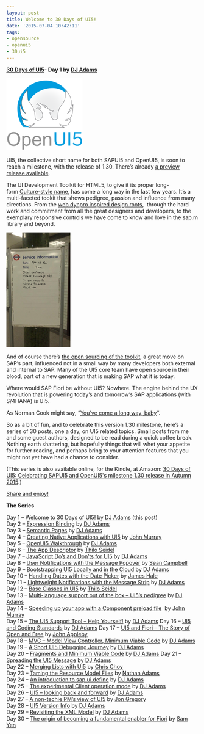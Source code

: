 ```yaml
---
layout: post
title: Welcome to 30 Days of UI5!
date: '2015-07-04 10:42:11'
tags:
- opensource
- openui5
- 30ui5
---
```


**[30 Days of UI5](/2015/07/04/30-days-of-ui5/)- Day 1 by [DJ Adams](//qmacro.org/about/)**

![OpenUI5 logo](/content/images/2018/01/OpenUI5_text_below_small.png)

UI5, the collective short name for both SAPUI5 and OpenUI5, is soon to reach a milestone, with the release of 1.30. There’s already [a preview release available](http://openui5.tumblr.com/post/121579731137/first-preview-of-openui5-1-30).

The UI Development Toolkit for HTML5, to give it its proper long-form [Culture-style name](https://en.wikipedia.org/wiki/List_of_spacecraft_in_the_Culture_series), has come a long way in the last few years. It’s a multi-faceted tookit that shows pedigree, passion and influence from many directions. From the [web dynpro inspired design roots](https://openui5.hana.ondemand.com/#test-resources/sap/ui/commons/demokit/Dialog.html),  through the hard work and commitment from all the great designers and developers, to the exemplary responsive controls we have come to know and love in the sap.m library and beyond.

![Message on London Transport sign](/content/images/2018/01/opensource-168x300.png)

And of course there’s [the open sourcing of the toolkit](http://scn.sap.com/community/developer-center/front-end/blog/2013/12/11/what-is-openui5-sapui5), a great move on SAP’s part, influenced not in a small way by many developers both external and internal to SAP. Many of the UI5 core team have open source in their blood, part of a new generation that is making SAP what it is today.

Where would SAP Fiori be without UI5? Nowhere. The engine behind the UX revolution that is powering today’s and tomorrow’s SAP applications (with S/4HANA) is UI5.

As Norman Cook might say, “[You’ve come a long way, baby](https://open.spotify.com/album/6h3VY15qno2SJbgH2VuEnn)“.

So as a bit of fun, and to celebrate this version 1.30 milestone, here’s a series of 30 posts, one a day, on UI5 related topics. Small posts from me and some guest authors, designed to be read during a quick coffee break. Nothing earth shattering, but hopefully things that will whet your appetite for further reading, and perhaps bring to your attention features that you might not yet have had a chance to consider.

(This series is also available online, for the Kindle, at Amazon: [30 Days of UI5: Celebrating SAPUI5 and OpenUI5's milestone 1.30 release in Autumn 2015](https://www.amazon.co.uk/30-Days-UI5-Celebrating-milestone-ebook/dp/B017MOJEWG/).)

[Share and enjoy!](https://www.goodreads.com/quotes/95859-share-and-enjoy-is-the-company-motto-of-the-hugely)

**The Series**

Day 1 – [Welcome to 30 Days of UI5!](/2015/07/04/30-days-of-ui5/) by [DJ Adams](//qmacro.org/about/) (this post)  
Day 2 – [Expression Binding](/2015/07/05/expression-binding/) by [DJ Adams](//qmacro.org/about/)  
Day 3 – [Semantic Pages](/2015/07/06/semantic-pages/) by [DJ Adams](//qmacro.org/about/)  
Day 4 – [Creating Native Applications with UI5](/2015/07/07/creating-native-applications-with-ui5/) by [John Murray](http://jmurray.me/)  
Day 5 – [OpenUI5 Walkthrough](/2015/07/07/openui5-walkthrough/) by [DJ Adams](//qmacro.org/about/)  
Day 6 – [The App Descriptor](/2015/07/09/the-app-descriptor-2/) by [Thilo Seidel](https://twitter.com/ThiloDev)  
Day 7 – [JavaScript Do’s and Don’ts for UI5](/2015/07/04/javascript-dos-and-donts-for-ui5/) by [DJ Adams](//qmacro.org/about/)  
Day 8 – [User Notifications with the Message Popover](/2015/07/11/user-notifications-with-the-message-popover/) by [Sean Campbell](http://twitter.com/saoirse_22)  
Day 9 – [Bootstrapping UI5 Locally and in the Cloud](/2015/07/12/bootstrapping-ui5-locally-and-in-the-cloud/) by [DJ Adams](//qmacro.org/about/)  
Day 10 – [Handling Dates with the Date Picker](/2015/07/13/handling-dates-with-the-date-picker/) by [James Hale](https://twitter.com/jameshale14)  
Day 11 – [Lightweight Notifications with the Message Strip](/2015/07/04/lightweight-notifications-with-the-message-strip/) by [DJ Adams](//qmacro.org/about/)  
Day 12 – [Base Classes in UI5](/2015/07/14/base-classes-in-ui5/) by [Thilo Seidel](https://twitter.com/ThiloDev)  
Day 13 – [Multi-language support out of the box – UI5’s pedigree](/2015/07/16/multi-language-support-out-of-the-box-ui5s-pedigree/) by [DJ Adams](//qmacro.org/about/)  
Day 14 – [Speeding up your app with a Component preload file](/2015/07/17/speeding-up-your-ui5-app-with-a-component-preload-file/)  by [John Murray](http://jmurray.me/)  
Day 15 – [The UI5 Support Tool – Help Yourself!](/2015/07/18/the-ui5-support-tool-help-yourself/) by [DJ Adams](//qmacro.org/about/)
Day 16 – [UI5 and Coding Standards](/2015/07/19/ui5-and-coding-standards/) by [DJ Adams](//qmacro.org/about/)
Day 17 – [UI5 and Fiori – The Story of Open and Free](/2015/07/20/ui5-and-fiori-the-story-of-open-and-free/) by [John Appleby](https://twitter.com/applebyj)  
Day 18 – [MVC – Model View Controller, Minimum Viable Code](/2015/07/21/mvc-model-view-controller-minimum-viable-code/) by [DJ Adams](//qmacro.org/about/)  
Day 19 – [A Short UI5 Debugging Journey](/2015/07/22/a-short-ui5-debugging-journey/) by [DJ Adams](//qmacro.org/about/)  
Day 20 – [Fragments and Minimum Viable Code](/2015/07/23/fragments-and-minimum-viable-code/) by [DJ Adams](//qmacro.org/about/)
Day 21 – [Spreading the UI5 Message](/2015/07/24/spreading-the-ui5-message/) by [DJ Adams](//qmacro.org/about/)  
Day 22 – [Merging Lists with UI5](/2015/07/25/merging-lists-with-ui5/) by [Chris Choy](https://uk.linkedin.com/pub/christopher-choy/53/21/b71)  
Day 23 – [Taming the Resource Model Files](/2015/07/26/taming-the-resource-model-files/) by [Nathan Adams](http://twitter.com/lxinspc)  
Day 24 – [An introduction to sap.ui.define](/2015/07/27/an-introduction-to-sap-ui-define/) by [DJ Adams](//qmacro.org/about/)  
Day 25 – [The experimental Client operation mode](/2015/07/28/the-experimental-client-operation-mode/) by [DJ Adams](//qmacro.org/about/)  
Day 26 – [UI5 – looking back and forward](/2015/07/29/ui5-looking-back-and-forward/) by [DJ Adams](//qmacro.org/about/)  
Day 27 – [A non-techie PM’s view of UI5](/2015/07/30/ui5-a-non-techie-newbies-view/) by [Jon Gregory](https://twitter.com/jongregs/)  
Day 28 – [UI5 Version Info](/2015/07/31/ui5-version-info/) by [DJ Adams](//qmacro.org/about/)  
Day 29 – [Revisiting the XML Model](/2015/08/01/revisiting-the-xml-model/) by [DJ Adams](//qmacro.org/about/)  
Day 30 – [The origin of becoming a fundamental enabler for Fiori](/2015/08/02/the-origin-of-becoming-a-fundamental-enabler-for-fiori/) by [Sam Yen](https://twitter.com/uxsamyen)


